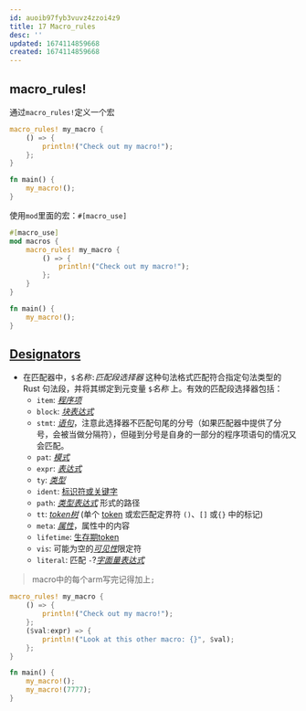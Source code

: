 ```yaml
---
id: auoib97fyb3vuvz4zzoi4z9
title: 17 Macro_rules
desc: ''
updated: 1674114859668
created: 1674114859668
---
```




## macro_rules!

通过`macro_rules!`定义一个宏

```rust
macro_rules! my_macro {
    () => {
        println!("Check out my macro!");
    };
}

fn main() {
    my_macro!();
}
```

使用`mod`里面的宏：`#[macro_use]`

```rust
#[macro_use]
mod macros {
    macro_rules! my_macro {
        () => {
            println!("Check out my macro!");
        };
    }
}

fn main() {
    my_macro!();
}
```

## [Designators](https://doc.rust-lang.org/rust-by-example/macros/designators.html#designators)

- 在匹配器中，`$`*名称*`:`*匹配段选择器* 这种句法格式匹配符合指定句法类型的 Rust 句法段，并将其绑定到元变量 `$`*名称* 上。有效的匹配段选择器包括：
  - `item`: [*程序项*](https://rustwiki.org/zh-CN/reference/items.html)
  - `block`: [*块表达式*](https://rustwiki.org/zh-CN/reference/expressions/block-expr.html)
  - `stmt`: [*语句*](https://rustwiki.org/zh-CN/reference/statements.html)，注意此选择器不匹配句尾的分号（如果匹配器中提供了分号，会被当做分隔符），但碰到分号是自身的一部分的程序项语句的情况又会匹配。
  - `pat`: [*模式*](https://rustwiki.org/zh-CN/reference/patterns.html)
  - `expr`: [*表达式*](https://rustwiki.org/zh-CN/reference/expressions.html)
  - `ty`: [*类型*](https://rustwiki.org/zh-CN/reference/types.html#type-expressions)
  - `ident`: [标识符或关键字](https://rustwiki.org/zh-CN/reference/identifiers.html)
  - `path`: [*类型表达式*](https://rustwiki.org/zh-CN/reference/paths.html#paths-in-types) 形式的路径
  - `tt`: [*token树*](https://rustwiki.org/zh-CN/reference/macros.html#macro-invocation) (单个 [token](https://rustwiki.org/zh-CN/reference/tokens.html) 或宏匹配定界符 `()`、`[]` 或`{}` 中的标记)
  - `meta`: [*属性*](https://rustwiki.org/zh-CN/reference/attributes.html)，属性中的内容
  - `lifetime`: [生存期token](https://rustwiki.org/zh-CN/reference/tokens.html#lifetimes-and-loop-labels)
  - `vis`: 可能为空的[*可见性*](https://rustwiki.org/zh-CN/reference/visibility-and-privacy.html)限定符
  - `literal`: 匹配 `-`?[*字面量表达式*](https://rustwiki.org/zh-CN/reference/expressions/literal-expr.html)

> macro中的每个arm写完记得加上`;`

```rust
macro_rules! my_macro {
    () => {
        println!("Check out my macro!");
    };
    ($val:expr) => {
        println!("Look at this other macro: {}", $val);
    };
}

fn main() {
    my_macro!();
    my_macro!(7777);
}
```

